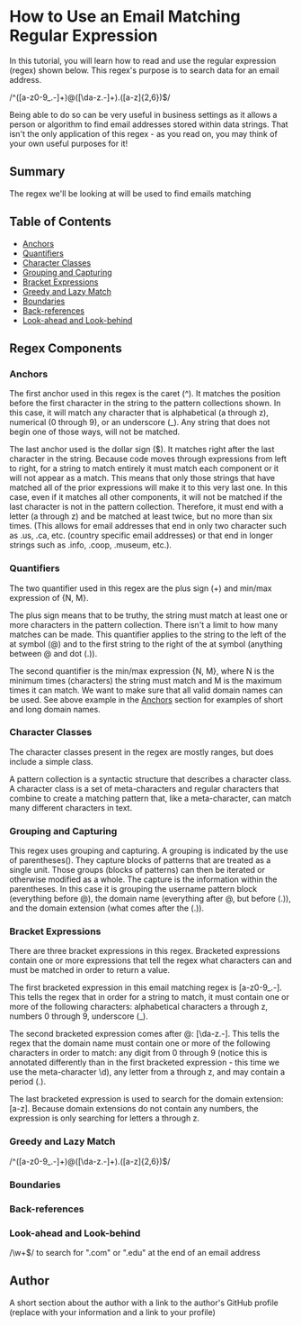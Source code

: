 # How to Use an Email Matching Regular Expression

In this tutorial, you will learn how to read and use the regular expression (regex) shown below. This regex's purpose is to search data for an email address.

/^([a-z0-9_\.-]+)@([\da-z\.-]+)\.([a-z]{2,6})$/

Being able to do so can be very useful in business settings as it allows a person or algorithm to find email addresses stored within data strings. That isn't the only application of this regex - as you read on, you may think of your own useful purposes for it!

## Summary

The regex we'll be looking at will be used to find emails matching

## Table of Contents

- [Anchors](#anchors)
- [Quantifiers](#quantifiers)
- [Character Classes](#character-classes)
- [Grouping and Capturing](#grouping-and-capturing)
- [Bracket Expressions](#bracket-expressions)
- [Greedy and Lazy Match](#greedy-and-lazy-match)
- [Boundaries](#boundaries)
- [Back-references](#back-references)
- [Look-ahead and Look-behind](#look-ahead-and-look-behind)

## Regex Components

### Anchors
The first anchor used in this regex is the caret (^). It matches the position before the first character in the string to the pattern collections shown. In this case, it will match any character that is alphabetical (a through z), numerical (0 through 9), or an underscore (_). Any string that does not begin one of those ways, will not be matched.   

The last anchor used is the dollar sign ($). It matches right after the last character in the string. Because code moves through expressions from left to right, for a string to match entirely it must match each component or it will not appear as a match. This means that only those strings that have matched all of the prior expressions will make it to this very last one. In this case, even if it matches all other components, it will not be matched if the last character is not in the pattern collection. Therefore, it must end with a letter (a through z) and be matched at least twice, but no more than six times. (This allows for email addresses that end in only two character such as .us, .ca, etc. (country specific email addresses) or that end in longer strings such as .info, .coop, .museum, etc.).

### Quantifiers
The two quantifier used in this regex are the plus sign (+) and min/max expression of {N, M}. 

The plus sign means that to be truthy, the string must match at least one or more characters in the pattern collection. There isn't a limit to how many matches can be made. This quantifier applies to the string to the left of the at symbol (@) and to the first string to the right of the at symbol (anything between @ and dot (.)).

The second quantifier is the min/max expression {N, M}, where N is the minimum times (characters) the string must match and M is the maximum times it can match. We want to make sure that all valid domain names can be used. See above example in the [Anchors](#anchors) section for examples of short and long domain names.

### Character Classes
The character classes present in the regex are mostly ranges, but does include a simple class.

A pattern collection is a syntactic structure that describes a character class. A character class is a set of meta-characters and regular characters that combine to create a matching pattern that, like a meta-character, can match many different characters in text.

### Grouping and Capturing
This regex uses grouping and capturing. A grouping is indicated by the use of parentheses(). They capture blocks of patterns that are treated as a single unit. Those groups (blocks of patterns) can then be iterated or otherwise modified as a whole. The capture is the information within the parentheses. In this case it is grouping the username pattern block (everything before @), the domain name (everything after @, but before (.)), and the domain extension (what comes after the (.)). 

### Bracket Expressions
There are three bracket expressions in this regex. Bracketed expressions contain one or more expressions that tell the regex what characters can and must be matched in order to return a value. 

The first bracketed expression in this email matching regex is [a-z0-9_\.-]. This tells the regex that in order for a string to match, it must contain one or more of the following characters: alphabetical characters a through z, numbers 0 through 9, underscore (_).

The second bracketed expression comes after @: [\da-z\.-]. This tells the regex that the domain name must contain one or more of the following characters in order to match: any digit from 0 through 9 (notice this is annotated differently than in the first bracketed expression - this time we use the meta-character \d), any letter from a through z, and may contain a period (.).

The last bracketed expression is used to search for the domain extension: [a-z]. Because domain extensions do not contain any numbers, the expression is only searching for letters a through z.

### Greedy and Lazy Match
/^([a-z0-9_\.-]+)@([\da-z\.-]+)\.([a-z]{2,6})$/

### Boundaries

### Back-references

### Look-ahead and Look-behind

/\w+$/ to search for ".com" or ".edu" at the end of an email address

## Author

A short section about the author with a link to the author's GitHub profile (replace with your information and a link to your profile)
